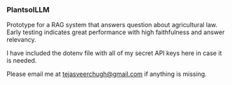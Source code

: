 ### PlantsolLLM

Prototype for a RAG system that answers question about agricultural law. Early testing indicates great performance with high faithfulness and answer relevancy.

I have included the dotenv file with all of my secret API keys here in case it is needed.

Please email me at tejasveerchugh@gmail.com if anything is missing.
